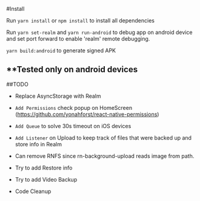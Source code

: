 #Install

Run `yarn install` or `npm install` to install all dependencies

Run `yarn set-realm` and `yarn run-android` to debug app on android device and set port forward to enable 'realm' remote debugging.

`yarn build:android` to generate signed APK


## **Tested only on android devices

##TODO
- Replace AsyncStorage with Realm

- `Add Permissions` check popup on HomeScreen (https://github.com/yonahforst/react-native-permissions)

- `Add Queue` to solve 30s timeout on iOS devices

- `Add Listener` on Upload to keep track of files that were backed up and store info in Realm

- Can remove RNFS since rn-background-upload reads image from path.

- Try to add Restore info

- Try to add Video Backup 

- Code Cleanup